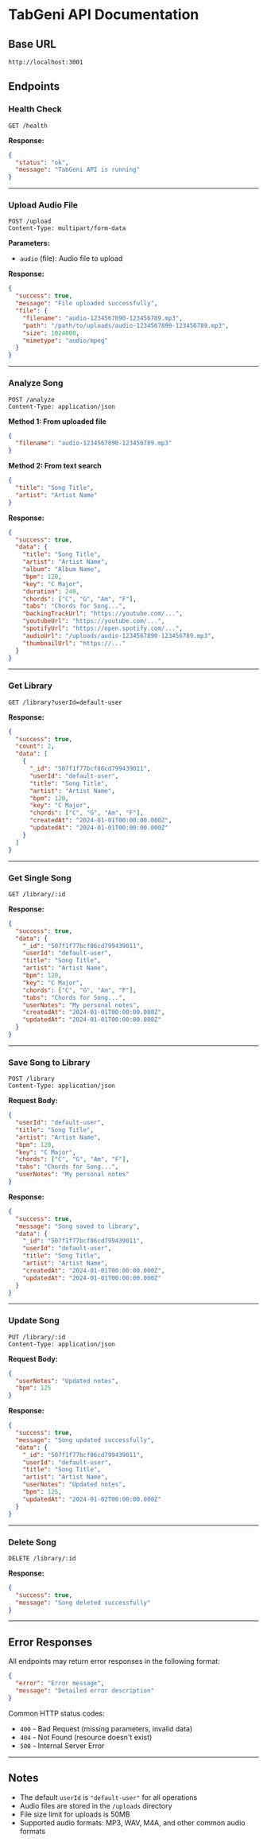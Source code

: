 # TabGeni API Documentation

## Base URL
```
http://localhost:3001
```

## Endpoints

### Health Check
```http
GET /health
```

**Response:**
```json
{
  "status": "ok",
  "message": "TabGeni API is running"
}
```

---

### Upload Audio File

```http
POST /upload
Content-Type: multipart/form-data
```

**Parameters:**
- `audio` (file): Audio file to upload

**Response:**
```json
{
  "success": true,
  "message": "File uploaded successfully",
  "file": {
    "filename": "audio-1234567890-123456789.mp3",
    "path": "/path/to/uploads/audio-1234567890-123456789.mp3",
    "size": 1024000,
    "mimetype": "audio/mpeg"
  }
}
```

---

### Analyze Song

```http
POST /analyze
Content-Type: application/json
```

**Method 1: From uploaded file**
```json
{
  "filename": "audio-1234567890-123456789.mp3"
}
```

**Method 2: From text search**
```json
{
  "title": "Song Title",
  "artist": "Artist Name"
}
```

**Response:**
```json
{
  "success": true,
  "data": {
    "title": "Song Title",
    "artist": "Artist Name",
    "album": "Album Name",
    "bpm": 120,
    "key": "C Major",
    "duration": 240,
    "chords": ["C", "G", "Am", "F"],
    "tabs": "Chords for Song...",
    "backingTrackUrl": "https://youtube.com/...",
    "youtubeUrl": "https://youtube.com/...",
    "spotifyUrl": "https://open.spotify.com/...",
    "audioUrl": "/uploads/audio-1234567890-123456789.mp3",
    "thumbnailUrl": "https://..."
  }
}
```

---

### Get Library

```http
GET /library?userId=default-user
```

**Response:**
```json
{
  "success": true,
  "count": 2,
  "data": [
    {
      "_id": "507f1f77bcf86cd799439011",
      "userId": "default-user",
      "title": "Song Title",
      "artist": "Artist Name",
      "bpm": 120,
      "key": "C Major",
      "chords": ["C", "G", "Am", "F"],
      "createdAt": "2024-01-01T00:00:00.000Z",
      "updatedAt": "2024-01-01T00:00:00.000Z"
    }
  ]
}
```

---

### Get Single Song

```http
GET /library/:id
```

**Response:**
```json
{
  "success": true,
  "data": {
    "_id": "507f1f77bcf86cd799439011",
    "userId": "default-user",
    "title": "Song Title",
    "artist": "Artist Name",
    "bpm": 120,
    "key": "C Major",
    "chords": ["C", "G", "Am", "F"],
    "tabs": "Chords for Song...",
    "userNotes": "My personal notes",
    "createdAt": "2024-01-01T00:00:00.000Z",
    "updatedAt": "2024-01-01T00:00:00.000Z"
  }
}
```

---

### Save Song to Library

```http
POST /library
Content-Type: application/json
```

**Request Body:**
```json
{
  "userId": "default-user",
  "title": "Song Title",
  "artist": "Artist Name",
  "bpm": 120,
  "key": "C Major",
  "chords": ["C", "G", "Am", "F"],
  "tabs": "Chords for Song...",
  "userNotes": "My personal notes"
}
```

**Response:**
```json
{
  "success": true,
  "message": "Song saved to library",
  "data": {
    "_id": "507f1f77bcf86cd799439011",
    "userId": "default-user",
    "title": "Song Title",
    "artist": "Artist Name",
    "createdAt": "2024-01-01T00:00:00.000Z",
    "updatedAt": "2024-01-01T00:00:00.000Z"
  }
}
```

---

### Update Song

```http
PUT /library/:id
Content-Type: application/json
```

**Request Body:**
```json
{
  "userNotes": "Updated notes",
  "bpm": 125
}
```

**Response:**
```json
{
  "success": true,
  "message": "Song updated successfully",
  "data": {
    "_id": "507f1f77bcf86cd799439011",
    "userId": "default-user",
    "title": "Song Title",
    "artist": "Artist Name",
    "userNotes": "Updated notes",
    "bpm": 125,
    "updatedAt": "2024-01-02T00:00:00.000Z"
  }
}
```

---

### Delete Song

```http
DELETE /library/:id
```

**Response:**
```json
{
  "success": true,
  "message": "Song deleted successfully"
}
```

---

## Error Responses

All endpoints may return error responses in the following format:

```json
{
  "error": "Error message",
  "message": "Detailed error description"
}
```

Common HTTP status codes:
- `400` - Bad Request (missing parameters, invalid data)
- `404` - Not Found (resource doesn't exist)
- `500` - Internal Server Error

---

## Notes

- The default `userId` is `"default-user"` for all operations
- Audio files are stored in the `/uploads` directory
- File size limit for uploads is 50MB
- Supported audio formats: MP3, WAV, M4A, and other common audio formats

